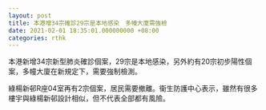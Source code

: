 ```yaml
---
layout: post
title: 本港增34宗確診29宗是本地感染　多幢大廈需強檢
date: 2021-02-01 18:35:01.000000000 +08:00
categories: rthk
---
```


本港新增34宗新型肺炎確診個案，29宗是本地感染，另外約有20宗初步陽性個案，多幢大廈在新規定下，需要強制檢測。

綠楊新邨R座04室再有2宗個案，居民需要撤離。衞生防護中心表示，雖然有很多樓宇與綠楊新邨設計相似，但不代表全部都有風險。
